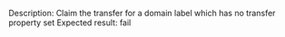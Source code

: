 Description: Claim the transfer for a domain label which has no transfer property set
Expected result: fail